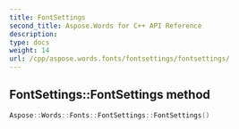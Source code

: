 ```yaml
---
title: FontSettings
second_title: Aspose.Words for C++ API Reference
description: 
type: docs
weight: 14
url: /cpp/aspose.words.fonts/fontsettings/fontsettings/
---
```

## FontSettings::FontSettings method




```cpp
Aspose::Words::Fonts::FontSettings::FontSettings()
```

